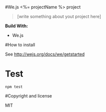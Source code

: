 #We.js <%= projectName %> project

> [write something about yout project here]

**Build With:**

- We.js

#How to install

See http://wejs.org/docs/we/getstarted

# Test

```
npm test
```

#Copyright and license

MIT